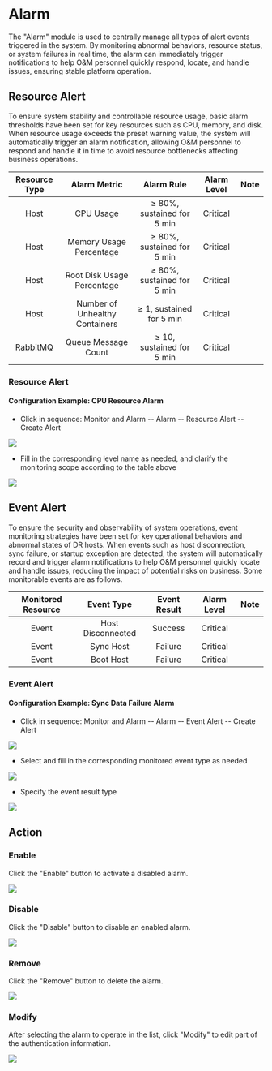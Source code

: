 # **Alarm**

The "Alarm" module is used to centrally manage all types of alert events triggered in the system. By monitoring abnormal behaviors, resource status, or system failures in real time, the alarm can immediately trigger notifications to help O&M personnel quickly respond, locate, and handle issues, ensuring stable platform operation.

## **Resource Alert**

To ensure system stability and controllable resource usage, basic alarm thresholds have been set for key resources such as CPU, memory, and disk. When resource usage exceeds the preset warning value, the system will automatically trigger an alarm notification, allowing O&M personnel to respond and handle it in time to avoid resource bottlenecks affecting business operations.

| Resource Type | Alarm Metric                | Alarm Rule                | Alarm Level | Note |
|:-------------:|:--------------------------:|:-------------------------:|:-----------:|:----:|
| Host          | CPU Usage                  | ≥ 80%, sustained for 5 min| Critical    |      |
| Host          | Memory Usage Percentage    | ≥ 80%, sustained for 5 min| Critical    |      |
| Host          | Root Disk Usage Percentage | ≥ 80%, sustained for 5 min| Critical    |      |
| Host          | Number of Unhealthy Containers | ≥ 1, sustained for 5 min | Critical    |      |
| RabbitMQ      | Queue Message Count        | ≥ 10, sustained for 5 min | Critical    |      |

### **Resource Alert**

#### **Configuration Example: CPU Resource Alarm**

  * Click in sequence: Monitor and Alarm -- Alarm -- Resource Alert -- Create Alert

![](./images/alarm-resourcealarm-1.png)

  * Fill in the corresponding level name as needed, and clarify the monitoring scope according to the table above

![](./images/alarm-resourcealarm-2.png)

## **Event Alert**

To ensure the security and observability of system operations, event monitoring strategies have been set for key operational behaviors and abnormal states of DR hosts. When events such as host disconnection, sync failure, or startup exception are detected, the system will automatically record and trigger alarm notifications to help O&M personnel quickly locate and handle issues, reducing the impact of potential risks on business. Some monitorable events are as follows.

| Monitored Resource | Event Type   | Event Result | Alarm Level | Note |
|:------------------:|:------------:|:------------:|:-----------:|:----:|
| Event              | Host Disconnected | Success   | Critical    |      |
| Event              | Sync Host         | Failure   | Critical    |      |
| Event              | Boot Host        | Failure   | Critical    |      |

### **Event Alert**

#### **Configuration Example: Sync Data Failure Alarm**

  * Click in sequence: Monitor and Alarm -- Alarm -- Event Alert -- Create Alert

![](./images/alarm-eventalarm-1.png)

  * Select and fill in the corresponding monitored event type as needed

![](./images/alarm-eventalarm-2.png)

  * Specify the event result type

![](./images/alarm-eventalarm-3.png)

## **Action**

### **Enable**

Click the "Enable" button to activate a disabled alarm.

![](./images/alarm-moreoperations-1.png)

### **Disable**

Click the "Disable" button to disable an enabled alarm.

![](./images/alarm-moreoperations-2.png)

### **Remove**

Click the "Remove" button to delete the alarm.

![](./images/alarm-moreoperations-3.png)

### **Modify**

After selecting the alarm to operate in the list, click "Modify" to edit part of the authentication information.

![](./images/alarm-moreoperations-4.png)

